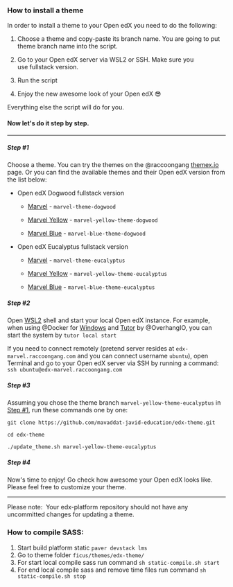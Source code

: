 ### How to install a theme

In order to install a theme to your Open edX you need to do the
following:

1.  Choose a theme and copy-paste its branch name. You are going to put
    theme branch name into the script.

2.  Go to your Open edX server via WSL2 or SSH. Make sure you
    use fullstack version. 

3.  Run the script 

4.  Enjoy the new awesome look of your Open edX 😎

Everything else the script will do for you.

#### Now let's do it step by step.

------------------------------------------------------------------------

##### <a name="#step-1"></a>Step \#1

Choose a theme. You can try the themes on the @raccoongang 
[themex.io](https://themex.io/) page. Or you can find the available themes
and their Open edX version from the list below:

-   Open edX Dogwood fullstack version

    -   [Marvel](https://themex.io/theme/marvel/)
        - `marvel-theme-dogwood`

    -   [Marvel Yellow](https://themex.io/theme/marvel-yellow/)
        - `marvel-yellow-theme-dogwood`

    -   [Marvel Blue](https://themex.io/theme/marvel-blue/)
        - `marvel-blue-theme-dogwood`

-   Open edX Eucalyptus fullstack version

    -   [Marvel](https://themex.io/theme/marvel/)
        - `marvel-theme-eucalyptus`

    -   [Marvel Yellow](https://themex.io/theme/marvel-yellow/)
        - `marvel-yellow-theme-eucalyptus`

    -   [Marvel Blue](https://themex.io/theme/marvel-blue/)
        - `marvel-blue-theme-eucalyptus`

##### <a name="#step-2"></a>Step \#2

Open [WSL2](https://github.com/microsoft/WSL2-Linux-Kernel) shell and start your local Open edX instance. For example, when using  @Docker for [Windows](https://docs.docker.com/docker-for-windows/wsl/) and [Tutor](https://github.com/overhangio/tutor) by @OverhangIO, you can start the system by `tutor local start`

If you need to connect remotely (pretend server resides at `edx-marvel.raccoongang.com` and you can connect username `ubuntu`), open Terminal and go to your Open edX server via SSH by running a
command:  `ssh ubuntu@edx-marvel.raccoongang.com`

##### <a name="#step-3"></a>Step \#3

Assuming you chose the theme branch `marvel-yellow-theme-eucalyptus` in [Step \#1](#step1), run these commands one by one:

`git clone https://github.com/mavaddat-javid-education/edx-theme.git`

`cd edx-theme`

`./update_theme.sh marvel-yellow-theme-eucalyptus`

##### <a name="#step-4"></a>Step \#4

Now's time to enjoy! Go check how awesome your Open edX looks like. Please feel free to customize your
theme.

------------------------------------------------------------------------

Please note:  Your edx-platform repository
should not have any uncommitted changes for updating a theme. 

### How to compile SASS:

 1. Start build platform static `paver devstack lms`
 2. Go to theme folder `ficus/themes/edx-theme/`
 3. For start local compile sass run command `sh static-compile.sh start`
 4. For end local compile sass and remove time files run command `sh static-compile.sh stop`
